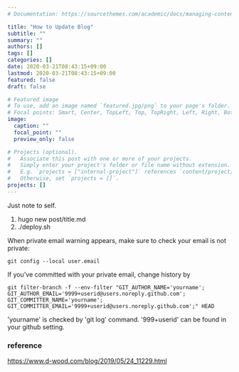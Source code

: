 ```yaml
---
# Documentation: https://sourcethemes.com/academic/docs/managing-content/

title: "How to Update Blog"
subtitle: ""
summary: ""
authors: []
tags: []
categories: []
date: 2020-03-21T08:43:15+09:00
lastmod: 2020-03-21T08:43:15+09:00
featured: false
draft: false

# Featured image
# To use, add an image named `featured.jpg/png` to your page's folder.
# Focal points: Smart, Center, TopLeft, Top, TopRight, Left, Right, BottomLeft, Bottom, BottomRight.
image:
  caption: ""
  focal_point: ""
  preview_only: false

# Projects (optional).
#   Associate this post with one or more of your projects.
#   Simply enter your project's folder or file name without extension.
#   E.g. `projects = ["internal-project"]` references `content/project/deep-learning/index.md`.
#   Otherwise, set `projects = []`.
projects: []
---
```


Just note to self.


1. hugo new post/title.md
2. ./deploy.sh

When private email warning appears, make sure to check your email is not private:
```
git config --local user.email
```

If you've committed with your private email, change history by
```
git filter-branch -f --env-filter "GIT_AUTHOR_NAME='yourname'; GIT_AUTHOR_EMAIL='9999+userid@users.noreply.github.com'; GIT_COMMITTER_NAME='yourname'; GIT_COMMITTER_EMAIL='9999+userid@users.noreply.github.com';" HEAD
```

'yourname' is checked by 'git log' command. '999+userid' can be found in your github setting.

### reference
https://www.d-wood.com/blog/2019/05/24_11229.html

